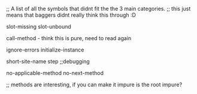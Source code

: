 ;; A list of all the symbols that didnt fit the the 3 main categories.
;; this just means that baggers didnt really think this through :D

slot-missing
slot-unbound

call-method - think this is pure, need to read again

ignore-errors
initialize-instance

short-site-name
step ;;debugging

no-applicable-method
no-next-method

;; methods are interesting, if you can make it impure is the root impure?
